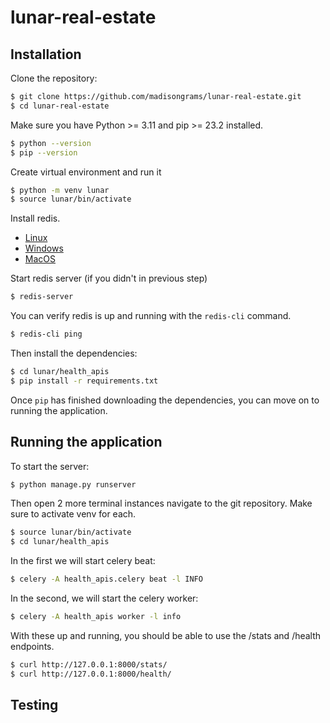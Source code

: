 # lunar-real-estate

## Installation 
Clone the repository:

```sh
$ git clone https://github.com/madisongrams/lunar-real-estate.git
$ cd lunar-real-estate
```

Make sure you have Python >= 3.11 and pip >= 23.2 installed. 
```sh
$ python --version
$ pip --version
```

Create virtual environment and run it
```sh
$ python -m venv lunar
$ source lunar/bin/activate
```

Install redis.
- [Linux](https://redis.io/docs/latest/operate/oss_and_stack/install/install-redis/install-redis-on-linux/)
- [Windows](https://redis.io/docs/latest/operate/oss_and_stack/install/install-redis/install-redis-on-windows/)
- [MacOS](https://redis.io/docs/latest/operate/oss_and_stack/install/install-redis/) 

Start redis server (if you didn't in previous step)
```sh
$ redis-server
```

You can verify redis is up and running with the `redis-cli` command.
```sh
$ redis-cli ping
```

Then install the dependencies:

```sh
$ cd lunar/health_apis
$ pip install -r requirements.txt
```

Once `pip` has finished downloading the dependencies, you can move on to running the application.

## Running the application
To start the server:
```sh
$ python manage.py runserver
```

Then open 2 more terminal instances navigate to the git repository.
Make sure to activate venv for each.

```sh
$ source lunar/bin/activate
$ cd lunar/health_apis
```

In the first we will start celery beat:
```sh
$ celery -A health_apis.celery beat -l INFO
```

In the second, we will start the celery worker:
```sh
$ celery -A health_apis worker -l info
```

With these up and running, you should be able to use the /stats and /health endpoints.

```sh
$ curl http://127.0.0.1:8000/stats/
$ curl http://127.0.0.1:8000/health/
```

## Testing
